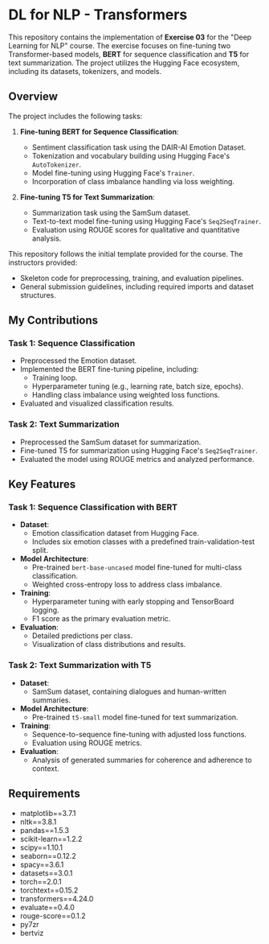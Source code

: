 # DL for NLP - Transformers

This repository contains the implementation of **Exercise 03** for the "Deep Learning for NLP" course. The exercise focuses on fine-tuning two Transformer-based models, **BERT** for sequence classification and **T5** for text summarization. The project utilizes the Hugging Face ecosystem, including its datasets, tokenizers, and models.

## Overview

The project includes the following tasks:

1. **Fine-tuning BERT for Sequence Classification**:
   - Sentiment classification task using the DAIR-AI Emotion Dataset.
   - Tokenization and vocabulary building using Hugging Face's `AutoTokenizer`.
   - Model fine-tuning using Hugging Face's `Trainer`.
   - Incorporation of class imbalance handling via loss weighting.

2. **Fine-tuning T5 for Text Summarization**:
   - Summarization task using the SamSum dataset.
   - Text-to-text model fine-tuning using Hugging Face's `Seq2SeqTrainer`.
   - Evaluation using ROUGE scores for qualitative and quantitative analysis.

This repository follows the initial template provided for the course. The instructors provided:
- Skeleton code for preprocessing, training, and evaluation pipelines.
- General submission guidelines, including required imports and dataset structures.

## My Contributions

### Task 1: Sequence Classification
- Preprocessed the Emotion dataset.
- Implemented the BERT fine-tuning pipeline, including:
  - Training loop.
  - Hyperparameter tuning (e.g., learning rate, batch size, epochs).
  - Handling class imbalance using weighted loss functions.
- Evaluated and visualized classification results.

### Task 2: Text Summarization
- Preprocessed the SamSum dataset for summarization.
- Fine-tuned T5 for summarization using Hugging Face's `Seq2SeqTrainer`.
- Evaluated the model using ROUGE metrics and analyzed performance.

## Key Features

### Task 1: Sequence Classification with BERT
- **Dataset**:
  - Emotion classification dataset from Hugging Face.
  - Includes six emotion classes with a predefined train-validation-test split.
- **Model Architecture**:
  - Pre-trained `bert-base-uncased` model fine-tuned for multi-class classification.
  - Weighted cross-entropy loss to address class imbalance.
- **Training**:
  - Hyperparameter tuning with early stopping and TensorBoard logging.
  - F1 score as the primary evaluation metric.
- **Evaluation**:
  - Detailed predictions per class.
  - Visualization of class distributions and results.

### Task 2: Text Summarization with T5
- **Dataset**:
  - SamSum dataset, containing dialogues and human-written summaries.
- **Model Architecture**:
  - Pre-trained `t5-small` model fine-tuned for text summarization.
- **Training**:
  - Sequence-to-sequence fine-tuning with adjusted loss functions.
  - Evaluation using ROUGE metrics.
- **Evaluation**:
  - Analysis of generated summaries for coherence and adherence to context.

## Requirements
- matplotlib==3.7.1
- nltk==3.8.1
- pandas==1.5.3
- scikit-learn==1.2.2
- scipy==1.10.1
- seaborn==0.12.2
- spacy==3.6.1
- datasets==3.0.1
- torch==2.0.1
- torchtext==0.15.2
- transformers==4.24.0
- evaluate==0.4.0
- rouge-score==0.1.2
- py7zr
- bertviz

